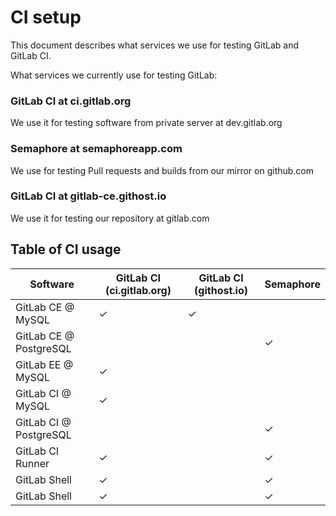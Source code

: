 # CI setup

This document describes what services we use for testing GitLab and GitLab CI. 

What services we currently use for testing GitLab: 

### GitLab CI at ci.gitlab.org

We use it for testing software from private server at dev.gitlab.org

### Semaphore at semaphoreapp.com

We use for testing Pull requests and builds from our mirror on github.com

### GitLab CI at gitlab-ce.githost.io

We use it for testing our repository at gitlab.com


## Table of CI usage 


| Software                              | GitLab CI (ci.gitlab.org) | GitLab CI (githost.io) | Semaphore |
|---------------------------------------|---------------------------|------------------------|-----------|
| GitLab CE @ MySQL                     | ✓                         | ✓                      |           |
| GitLab CE @ PostgreSQL                |                           |                        | ✓         |
| GitLab EE @ MySQL                     | ✓                         |                        |           |
| GitLab CI @ MySQL                     | ✓                         |                        |           |
| GitLab CI @ PostgreSQL                |                           |                        | ✓         |
| GitLab CI Runner                      | ✓                         |                        | ✓         |
| GitLab Shell                          | ✓                         |                        | ✓         |
| GitLab Shell                          | ✓                         |                        | ✓         |
